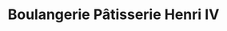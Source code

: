---
title: "Boulangerie Pâtisserie Henri IV"
url: /saint-germain-en-laye/boulangerie-patisserie-henri-iv/
shop: boulangerie
---
